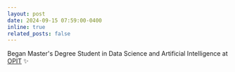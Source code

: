 ```yaml
---
layout: post
date: 2024-09-15 07:59:00-0400
inline: true
related_posts: false
---
```


Began Master's Degree Student in Data Science and Artificial Intelligence at [OPIT](https://www.opit.com/courses/master-in-responsible-artificial-intelligence/) :sparkles: